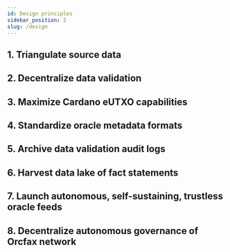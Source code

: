 ```yaml
---
id: Design principles
sidebar_position: 2
slug: /design
---
```


## 1. Triangulate source data

## 2. Decentralize data validation

## 3. Maximize Cardano eUTXO capabilities

## 4. Standardize oracle metadata formats

## 5. Archive data validation audit logs

## 6. Harvest data lake of fact statements

## 7. Launch autonomous, self-sustaining, trustless oracle feeds

## 8. Decentralize autonomous governance of Orcfax network
